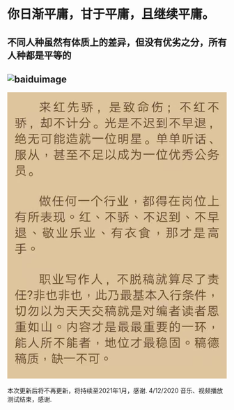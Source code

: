# 你日渐平庸，甘于平庸，且继续平庸。
## 不同人种虽然有体质上的差异，但没有优劣之分，所有人种都是平等的
## ![baiduimage](https://timgsa.baidu.com/timg?image&quality=80&size=b9999_10000&sec=1607088322713&di=92d5e80d9a83c5c4752ce620dabcc55b&imgtype=0&src=http%3A%2F%2Fp8.itc.cn%2Fc_cut%2Cx_0%2Cy_39%2Cw_500%2Ch_333%2Fimages01%2F20200530%2F5b4c9f11e2414ade915dcbf71b5c99fa.jpeg )

![yalong](https://github.com/Mediateeee/mediateeee.github.io/blob/main/addons/yalong0.jpg?raw=true "yalong")

本次更新后将不再更新，将持续至2021年1月，感谢.            4/12/2020
音乐、视频播放测试结束，感谢.
